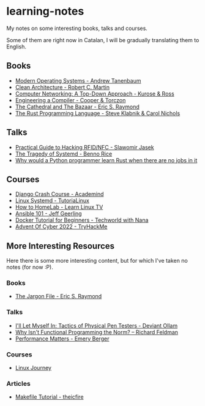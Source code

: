 # learning-notes

My notes on some interesting books, talks and courses.

Some of them are right now in Catalan, I will be gradually translating them to English.

## Books

- [Modern Operating Systems - Andrew Tanenbaum](/books/modern-operating-systems.md)
- [Clean Architecture - Robert C. Martin](/books/clean-architecture.md)
- [Computer Networking: A Top-Down Approach - Kurose & Ross](/books/computer-networking.md)
- [Engineering a Compiler - Cooper & Torczon](/books/engineering-a-compiler.md)
- [The Cathedral and The Bazaar - Eric S. Raymond](/books/the-cathedral-and-the-bazaar.md)
- [The Rust Programming Language - Steve Klabnik & Carol Nichols](/books/the-rust-programming-language.md)

## Talks

- [Practical Guide to Hacking RFID/NFC - Slawomir Jasek](/talks/practical-guide-rfid-nfc.md)
- [The Tragedy of Systemd - Benno Rice](/talks/tragedy-of-systemd.md)
- [Why would a Python programmer learn Rust when there are no jobs in it](talks/why-python-programmer-learn-rust.md)

## Courses

- [Django Crash Course - Academind](/courses/django-crash-course.md)
- [Linux Systemd - TutoriaLinux](/courses/linux-systemd.md)
- [How to HomeLab - Learn Linux TV](/courses/how-to-homelab.md)
- [Ansible 101 - Jeff Geerling](/courses/ansible-101.md)
- [Docker Tutorial for Beginners - Techworld with Nana](/courses/docker-tutorial.md)
- [Advent Of Cyber 2022 - TryHackMe](/courses/advent-of-cyber-2022.md)


## More Interesting Resources

Here there is some more interesting content, but for which I've taken no notes (for now :P).

### Books

- [The Jargon File - Eric S. Raymond](http://www.catb.org/jargon/html/)

### Talks

- [I'll Let Myself In: Tactics of Physical Pen Testers - Deviant Ollam](https://youtu.be/rnmcRTnTNC8)
- [Why Isn't Functional Programming the Norm? – Richard Feldman](https://youtu.be/QyJZzq0v7Z4)
- [Performance Matters - Emery Berger](https://youtu.be/r-TLSBdHe1A)

### Courses

- [Linux Journey](https://linuxjourney.com/)

### Articles

- [Makefile Tutorial - theicfire](https://makefiletutorial.com/)
